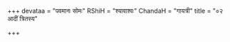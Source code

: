 +++
devataa = "पवमानः सोमः"
RShiH = "श्यावाश्वः"
ChandaH = "गायत्री"
title = "०२ आदीं त्रितस्य"

+++

